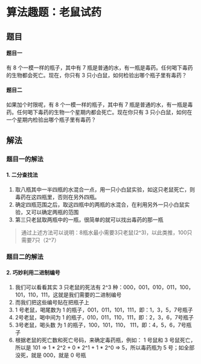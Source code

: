 # 算法趣题：老鼠试药
## 题目
#### 题目一
有 8 个一模一样的瓶子，其中有 7 瓶是普通的水，有一瓶是毒药。任何喝下毒药的生物都会死亡。现在，你只有 3 只小白鼠，如何检验出哪个瓶子里有毒药？

#### 题目二
如果加个时限呢，有 8 个一模一样的瓶子，其中有 7 瓶是普通的水，有一瓶是毒药。任何喝下毒药的生物一个星期内都会死亡。现在你只有 3 只小白鼠，如何在一个星期内检验出哪个瓶子里有毒药？

## 解法
### 题目一的解法
#### 1. 二分查找法
1. 取八瓶其中一半四瓶的水混合一点，用一只小白鼠实验，如这只老鼠死亡，则毒药在这四瓶里，否则在另外四瓶。
2. 确定四瓶范围之后，取这四瓶中的两瓶的水混合，在利用另外一只小白鼠实验，又可以确定两瓶的范围
3. 第三只老鼠取两瓶中的一瓶，很简单的就可以找出毒药的那一瓶

> 通过上述方法可以说明：8瓶水最小需要3只老鼠(2^3)，以此类推，100只需要7只（2^7）

### 题目二的解法
#### 2. 巧妙利用二进制编号
1. 我们可以看看其实 3 只老鼠的死法有 2^3 种：000，001，010，011，100，101，110，111，这就是我们需要的二进制编号
2. 而我们把这些编号贴在把瓶子上
3. 1 号老鼠，喝尾数为 1 的瓶子，001，011，101，111，即：1，3，5，7号瓶子
4. 2号老鼠，喝中间为 1 的瓶子，010，011，110，111，即：2，3，6，7号瓶子
5. 3号老鼠，喝头数 为 1 的瓶子，100，101，110， 111，即：4，5，6，7号瓶子
6. 根据老鼠的死亡数和死亡号码，来确定毒药瓶，例如： 1 号鼠和 3 号鼠死亡，所以是 101 => 1 * 2^2 + 0 * 2^1 + 1 * 2^0 => 5，所以毒药瓶为 5 号；如全部没死，就是 000，就是 0 号瓶